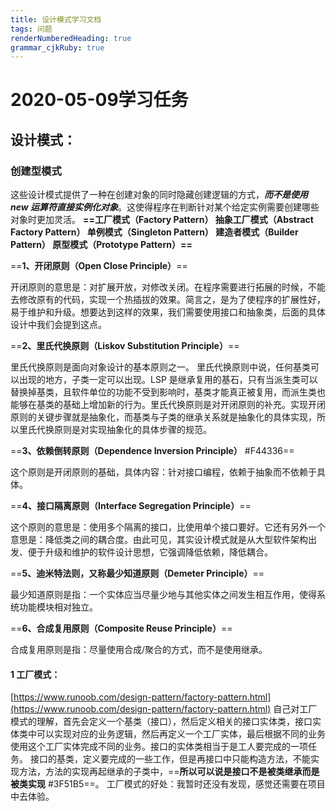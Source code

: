 ```yaml
---
title: 设计模式学习文档 
tags: 问题
renderNumberedHeading: true
grammar_cjkRuby: true
---
```

# 2020-05-09学习任务
## 设计模式：
### 创建型模式
这些设计模式提供了一种在创建对象的同时隐藏创建逻辑的方式，***而不是使用 new 运算符直接实例化对象***。这使得程序在判断针对某个给定实例需要创建哪些对象时更加灵活。
    **==工厂模式（Factory Pattern）
    抽象工厂模式（Abstract Factory Pattern）
    单例模式（Singleton Pattern）
    建造者模式（Builder Pattern）
    原型模式（Prototype Pattern）==**
	
==**1、开闭原则（Open Close Principle）**==

开闭原则的意思是：对扩展开放，对修改关闭。在程序需要进行拓展的时候，不能去修改原有的代码，实现一个热插拔的效果。简言之，是为了使程序的扩展性好，易于维护和升级。想要达到这样的效果，我们需要使用接口和抽象类，后面的具体设计中我们会提到这点。

==**2、里氏代换原则（Liskov Substitution Principle）**==

里氏代换原则是面向对象设计的基本原则之一。 里氏代换原则中说，任何基类可以出现的地方，子类一定可以出现。LSP 是继承复用的基石，只有当派生类可以替换掉基类，且软件单位的功能不受到影响时，基类才能真正被复用，而派生类也能够在基类的基础上增加新的行为。里氏代换原则是对开闭原则的补充。实现开闭原则的关键步骤就是抽象化，而基类与子类的继承关系就是抽象化的具体实现，所以里氏代换原则是对实现抽象化的具体步骤的规范。

==**3、依赖倒转原则（Dependence Inversion Principle）** #F44336==

这个原则是开闭原则的基础，具体内容：针对接口编程，依赖于抽象而不依赖于具体。

==**4、接口隔离原则（Interface Segregation Principle）**==

这个原则的意思是：使用多个隔离的接口，比使用单个接口要好。它还有另外一个意思是：降低类之间的耦合度。由此可见，其实设计模式就是从大型软件架构出发、便于升级和维护的软件设计思想，它强调降低依赖，降低耦合。

==**5、迪米特法则，又称最少知道原则（Demeter Principle）**==

最少知道原则是指：一个实体应当尽量少地与其他实体之间发生相互作用，使得系统功能模块相对独立。

==**6、合成复用原则（Composite Reuse Principle）**==

合成复用原则是指：尽量使用合成/聚合的方式，而不是使用继承。


#### 1 工厂模式：
[https://www.runoob.com/design-pattern/factory-pattern.html](https://www.runoob.com/design-pattern/factory-pattern.html)
自己对工厂模式的理解，首先会定义一个基类（接口），然后定义相关的接口实体类，接口实体类中可以实现对应的业务逻辑，然后再定义一个工厂实体，最后根据不同的业务使用这个工厂实体完成不同的业务。接口的实体类相当于是工人要完成的一项任务。
接口的基类，定义要完成的一些工作，但是再接口中只能构造方法，不能实现方法，方法的实现再起继承的子类中，==**所以可以说是接口不是被类继承而是被类实现** #3F51B5==。
工厂模式的好处：我暂时还没有发现，感觉还需要在项目中去体验。